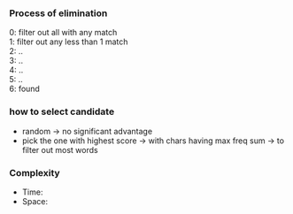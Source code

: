 ### Process of elimination

0: filter out all with any match  
1: filter out any less than 1 match  
2: ..  
3: ..  
4: ..  
5: ..  
6: found

### how to select candidate

- random -> no significant advantage
- pick the one with highest score -> with chars having max freq sum -> to filter out most words

### Complexity

- Time:
- Space:
